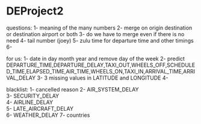# DEProject2
questions:
1- meaning of the many numbers
2- merge on origin destination or destination airport or both
3- do we have to merge even if there is no need
4- tail number (joey)
5- zulu time for departure time and other timings
6- 











for us:
1- date in day month year and remove day of the week
2- predict DEPARTURE_TIME,DEPARTURE_DELAY,TAXI_OUT,WHEELS_OFF,SCHEDULED_TIME,ELAPSED_TIME,AIR_TIME,WHEELS_ON,TAXI_IN,ARRIVAL_TIME,ARRIVAL_DELAY
3- 3 missing values in LATITUDE and LONGITUDE
4- 


blacklist:
1- cancelled reason
2- AIR_SYSTEM_DELAY       
3- SECURITY_DELAY         
4- AIRLINE_DELAY          
5- LATE_AIRCRAFT_DELAY    
6- WEATHER_DELAY
7- countries